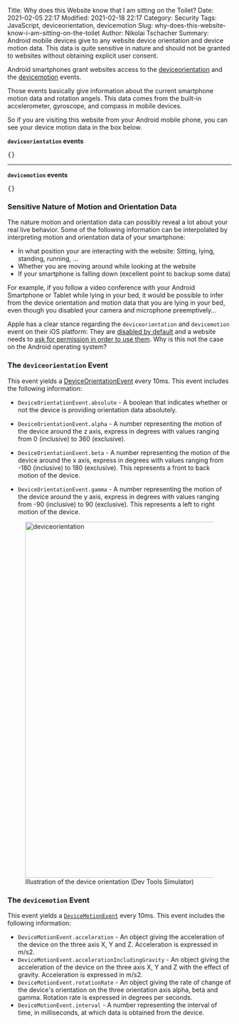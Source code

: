 Title: Why does this Website know that I am sitting on the Toilet?
Date: 2021-02-05 22:17
Modified: 2021-02-18 22:17
Category: Security
Tags: JavaScript, deviceorientation, devicemotion
Slug: why-does-this-website-know-i-am-sitting-on-the-toilet
Author: Nikolai Tschacher
Summary: Android mobile devices give to any website device orientation and device motion data. This data is quite sensitive in nature and should not be granted to websites without obtaining explicit user consent.

Android smartphones grant websites access to the [deviceorientation](https://developer.mozilla.org/en-US/docs/Web/API/Window/deviceorientation_event) and the [devicemotion](https://developer.mozilla.org/en-US/docs/Web/API/Window/devicemotion_event) events.

Those events basically give information about the current smartphone motion data and rotation angels. This data comes from the built-in accelerometer, gyroscope, and compass in mobile devices.

So if you are visiting this website from your Android mobile phone, you can see your device motion data in the box below.

<div id="exmaple">

<strong>`deviceorientation` events</strong>
<pre id="deviceorientationOutput">{}</pre>

<hr />

<strong>`devicemotion` events</strong>
<pre id="devicemotionOutput">{}</pre>

<script>
(function() {
  var isAndroid = /(android)/i.test(navigator.userAgent);
  if (!isAndroid) {
    document.getElementById('exmaple').innerHTML = '<strong>You\'re not visiting from an Android device</strong>';
    return;
  }

  function round2(num) {
		return +(Math.round(num + "e+2")  + "e-2");
	}

  window.addEventListener('devicemotion', function(event) {
    var x = event.acceleration.x;
    var y = event.acceleration.y;
    var z = event.acceleration.z;

    // An object giving the rate of change of the device's orientation 
    // on the three orientation axis alpha, beta and gamma.
    // Rotation rate is expressed in degrees per seconds.
    var rotationRate = event.rotationRate;

    // A number representing the interval of time, in milliseconds, at which data is obtained from the device.
    var interval = event.interval;

    if (x !== null && y !== null && z !== null) {
      // only emit the event if device motion is more than 
      // 0.5 m/s2 in one of the axises
      if (Math.abs(x) > 0.5 || Math.abs(y) > 0.5 || Math.abs(z) > 0.5) {
        var el = document.getElementById('devicemotionOutput');
        el.innerHTML = JSON.stringify({
          event: 'devicemotion',
          accelerationX: round2(x),
          accelerationY: round2(y),
          accelerationZ: round2(z),
          interval: interval,
        }, null, 2);
      }
    }
  })

  window.addEventListener('deviceorientation', function(event) {
    // only consider significant changes in rotation
    if (Math.abs(self.alpha - event.alpha) < 1 
      || Math.abs(self.gamma - event.gamma) < 1
      || Math.abs(self.beta - event.beta) < 1) {
      return;
    }

    this.alpha = event.alpha;
    this.beta = event.beta;
    this.gamma = event.gamma;

    if (event.alpha !== null && event.beta !== null && event.gamma !== null) {
      var el = document.getElementById('deviceorientationOutput');
      el.innerHTML = JSON.stringify({
        event: 'deviceorientation',
        alpha: round2(event.alpha),
        beta: round2(event.beta),
        gamma: round2(event.gamma),
        absolute: event.absolute,
      }, null, 2);
    }
  })
})();
</script>

</div>

### Sensitive Nature of Motion and Orientation Data

The nature motion and orientation data can possibly reveal a lot about your real live behavior. Some of the following information can be interpolated by interpreting motion and orientation data of your smartphone:

+ In what position your are interacting with the website: Sitting, lying, standing, running, ...
+ Whether you are moving around while looking at the website
+ If your smartphone is falling down (excellent point to backup some data)

For example, if you follow a video conference with your Android Smartphone or Tablet while lying in your bed, it would be possible to infer from the device orientation and motion data that you are lying in your bed, even though you disabled your camera and microphone preemptively...

Apple has a clear stance regarding the `deviceorientation` and `devicemotion` event on their iOS platform: They are [disabled by default](https://www.macrumors.com/2019/02/04/ios-12-2-safari-motion-orientation-access-toggle/) and a website needs to [ask for permission in order to use them](https://dev.to/li/how-to-requestpermission-for-devicemotion-and-deviceorientation-events-in-ios-13-46g2). Why is this not the case on the Android operating system?

### The `deviceorientation` Event

This event yields a [DeviceOrientationEvent](https://developer.mozilla.org/en-US/docs/Web/API/DeviceOrientationEvent) every 10ms. This event includes the following information:

+ `DeviceOrientationEvent.absolute` - A boolean that indicates whether or not the device is providing orientation data absolutely.
+ `DeviceOrientationEvent.alpha` -  A number representing the motion of the device around the z axis, express in degrees with values ranging from 0 (inclusive) to 360 (exclusive).

+ `DeviceOrientationEvent.beta` -  A number representing the motion of the device around the x axis, express in degrees with values ranging from -180 (inclusive) to 180 (exclusive). This represents a front to back motion of the device.
+ `DeviceOrientationEvent.gamma` -  A number representing the motion of the device around the y axis, express in degrees with values ranging from -90 (inclusive) to 90 (exclusive). This represents a left to right motion of the device.

<figure>
    <img src="/images/deviceorientation.png" alt="deviceorientation" style="width:800px" />
    <figcaption>Illustration of the device orientation (Dev Tools Simulator)</figcaption>
</figure>

### The `devicemotion` Event

This event yields a [`DeviceMotionEvent`](https://developer.mozilla.org/en-US/docs/Web/API/DeviceMotionEvent) every 10ms. This event includes the following information:

+ `DeviceMotionEvent.acceleration` - An object giving the acceleration of the device on the three axis X, Y and Z. Acceleration is expressed in m/s2.
+ `DeviceMotionEvent.accelerationIncludingGravity` - An object giving the acceleration of the device on the three axis X, Y and Z with the effect of gravity. Acceleration is expressed in m/s2.
+ `DeviceMotionEvent.rotationRate` - An object giving the rate of change of the device's orientation on the three orientation axis alpha, beta and gamma. Rotation rate is expressed in degrees per seconds.
+ `DeviceMotionEvent.interval` - A number representing the interval of time, in milliseconds, at which data is obtained from the device.



